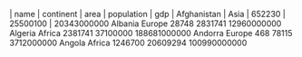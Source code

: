 | name	      | continent	| area	 | population	| gdp
| Afghanistan	| Asia	    | 652230 | 25500100	  | 20343000000
Albania	Europe	28748	2831741	12960000000
Algeria	Africa	2381741	37100000	188681000000
Andorra	Europe	468	78115	3712000000
Angola	Africa	1246700	20609294	100990000000
